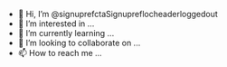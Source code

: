 - 👋 Hi, I’m @signuprefctaSignupreflocheaderloggedout
- 👀 I’m interested in ...
- 🌱 I’m currently learning ...
- 💞️ I’m looking to collaborate on ...
- 📫 How to reach me ...

<!---
signuprefctaSignupreflocheaderloggedout/signuprefctaSignupreflocheaderloggedout is a ✨ special ✨ repository because its `README.md` (this file) appears on your GitHub profile.
You can click the Preview link to take a look at your changes.
--->
